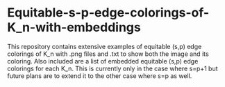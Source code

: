 # Equitable-s-p-edge-colorings-of-K_n-with-embeddings
This repository contains extensive examples of equitable (s,p) edge colorings of K_n with .png files and .txt to show both the image and its coloring. Also included are a list of embedded equitable (s,p) edge colorings for each K_n. This is currently only in the case where s=p+1 but future plans are to extend it to the other case where s=p as well.
